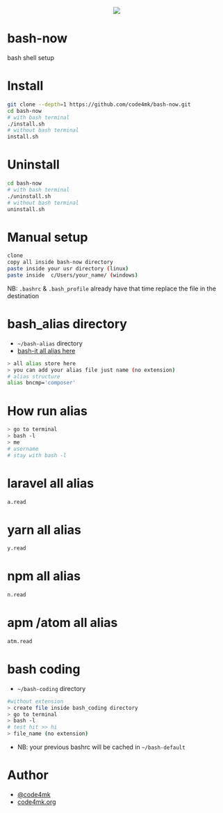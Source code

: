 <a href="https://github.com/code4mk/bash-now"><p align="center" ><img src="https://user-images.githubusercontent.com/17185462/43356534-0acdf760-9294-11e8-9227-17c3c5a4fcb5.jpg"></p></a>

# bash-now
bash shell setup

# Install

```bash
git clone --depth=1 https://github.com/code4mk/bash-now.git
cd bash-now
# with bash terminal
./install.sh
# without bash terminal
install.sh
```

# Uninstall

```bash
cd bash-now
# with bash terminal
./uninstall.sh
# without bash terminal
uninstall.sh
```


# Manual setup

```bash
clone
copy all inside bash-now directory
paste inside your usr directory (linux)
paste inside  c/Users/your_name/ (windows)
```

NB: `.bashrc` & `.bash_profile` already have that time replace the file in the destination

# bash_alias directory

* `~/bash-alias` directory
* [bash-it all alias here ](https://github.com/Bash-it/bash-it/tree/master/aliases/available)

```bash
> all alias store here
> you can add your alias file just name (no extension)
# alias structure
alias bncmp='composer'
```

# How run alias

```bash
> go to terminal
> bash -l
> me
# username
# stay with bash -l
```

# laravel all alias

```bash
a.read
```

# yarn all alias

```bash
y.read
```

# npm all alias

```bash
n.read
```
# apm /atom all alias

```bash
atm.read
```

# bash coding

* `~/bash-coding` directory

```bash
#without extension
> create file inside bash_coding directory
> go to terminal
> bash -l
# test hit >> hi
> file_name (no extension)
```

* NB: your previous bashrc will be cached in `~/bash-default`

# Author

* [@code4mk](https://twitter.com/code4mk)
* [code4mk.org](https://code4mk.org)
